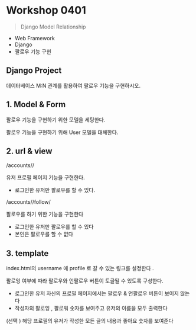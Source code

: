 # Workshop 0401

> Django Model Relationship



* Web Framework
* Django
* 팔로우 기능 구현





## Django Project

데이터베이스 M:N 관계를 활용하여 팔로우 기능을 구현하시오.





## 1. Model & Form

팔로우 기능을 구현하기 위한 모델을 세팅한다.

팔로우 기능을 구현하기 위해 User 모델을 대체한다.





## 2. url & view

/accounts/<username>/

유저 프로필 페이지 기능을 구현한다.

* 로그인한 유저만 팔로우를 할 수 있다.



/accounts/<username>/follow/

팔로우를 하기 위한 기능을 구현한다

* 로그인한 유저만 팔로우를 할 수 있다
* 본인은 팔로우를 할 수 없다





## 3. template

index.html의 username 에 profile 로 갈 수 있는 링크를 설정한다 .

팔로잉 여부에 따라 팔로우와 언팔로우 버튼이 토글될 수 있도록 구성한다.

* 로그인한 유저 자신의 프로필 페이지에서는 팔로우 & 언팔로우 버튼이 보이지 않는다
* 작성자의 팔로잉 , 팔로워 숫자를 보여주고 유저의 이름을 모두 출력한다

(선택 ) 해당 프로필의 유저가 작성한 모든 글의 내용과 좋아요 숫자를 보여준다

